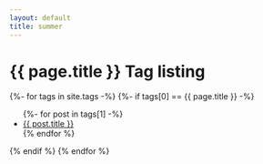 ```yaml
---
layout: default
title: summer
---
```


<!-- Begin code @ tags/summer/index.md -->

# {{ page.title }} Tag listing

<div class="tagcloud">
{%- for tags in site.tags -%}
<!--  {%- if tags[0] == 'summer' -%} -->
  {%- if tags[0] == {{ page.title }} -%}
<!--  <a name="{{ tags[0] }}"><h3>{{ tags[0] }}</h3></a> -->
  <ul>
    {%- for post in tags[1] -%}
      <li><a href="{{ post.url| relative_url }}">{{ post.title }}</a></li>
    {% endfor %}
  </ul>
  {% endif %}
{% endfor %}
</div>

<!-- End code @ tags/summer/index.md -->
